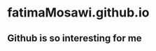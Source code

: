 # fatimaMosawi.github.io
<html>
  <head></head>
  <body>
    <h2>Github is so interesting for me </h2>
    
  </body>  
  
</html>  
